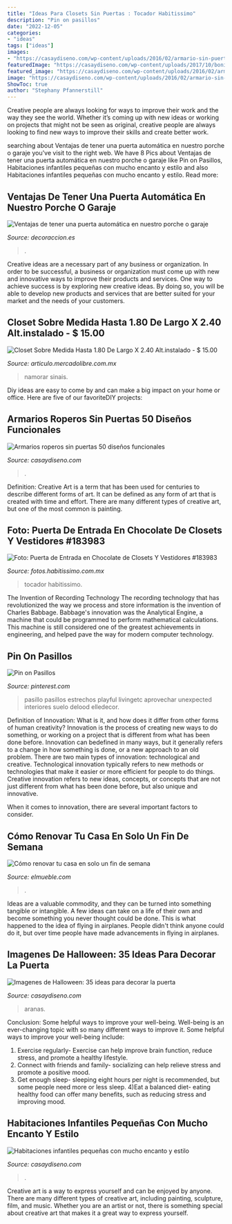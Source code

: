 ```yaml
---
title: "Ideas Para Closets Sin Puertas : Tocador Habitissimo"
description: "Pin on pasillos"
date: "2022-12-05"
categories:
- "ideas"
tags: ["ideas"]
images:
- "https://casaydiseno.com/wp-content/uploads/2016/02/armario-sin-puertas-silla-alfombra-negra.jpg"
featuredImage: "https://casaydiseno.com/wp-content/uploads/2017/10/bonita-decoracion.jpg"
featured_image: "https://casaydiseno.com/wp-content/uploads/2016/02/armario-sin-puertas-silla-alfombra-negra.jpg"
image: "https://casaydiseno.com/wp-content/uploads/2016/02/armario-sin-puertas-silla-alfombra-negra.jpg"
ShowToc: true
author: "Stephany Pfannerstill"
---
```



Creative people are always looking for ways to improve their work and the way they see the world. Whether it’s coming up with new ideas or working on projects that might not be seen as original, creative people are always looking to find new ways to improve their skills and create better work.

	

		
searching about Ventajas de tener una puerta automática en nuestro porche o garaje you've visit to the right web. We have 8 Pics about Ventajas de tener una puerta automática en nuestro porche o garaje like Pin on Pasillos, Habitaciones infantiles pequeñas con mucho encanto y estilo and also Habitaciones infantiles pequeñas con mucho encanto y estilo. Read more:
		
    
## Ventajas De Tener Una Puerta Automática En Nuestro Porche O Garaje

<img loading=lazy src="https://www.decoraccion.es/wp-content/uploads/2020/08/motor-puerta-corredera.jpg" onerror="this.onerror=null;this.src='https://tse3.mm.bing.net/th?id=OIP.P553GXsLUF7lV07JrHZBhwHaCm&amp;pid=15.1';" alt="Ventajas de tener una puerta automática en nuestro porche o garaje">

_Source: decoraccion.es_

>. 

	

Creative ideas are a necessary part of any business or organization. In order to be successful, a business or organization must come up with new and innovative ways to improve their products and services. One way to achieve success is by exploring new creative ideas. By doing so, you will be able to develop new products and services that are better suited for your market and the needs of your customers.

    
## Closet Sobre Medida Hasta 1.80 De Largo X 2.40 Alt.instalado - $ 15.00

<img loading=lazy src="https://http2.mlstatic.com/closet-sobre-medida-hasta-180-de-largo-x-240-altinstalado-D_NQ_NP_945721-MLM20837713296_072016-F.jpg" onerror="this.onerror=null;this.src='https://tse4.mm.bing.net/th?id=OIP.zpxmtVsLBcSNOOPlMxmwLgHaNK&amp;pid=15.1';" alt="Closet Sobre Medida Hasta 1.80 De Largo X 2.40 Alt.instalado - $ 15.00">

_Source: articulo.mercadolibre.com.mx_

>namorar sinais. 

	

Diy ideas are easy to come by and can make a big impact on your home or office. Here are five of our favoriteDIY projects: 

    
## Armarios Roperos Sin Puertas 50 Diseños Funcionales

<img loading=lazy src="https://casaydiseno.com/wp-content/uploads/2016/02/armario-sin-puertas-silla-alfombra-negra.jpg" onerror="this.onerror=null;this.src='https://tse1.mm.bing.net/th?id=OIP.2qtRfJMOkZBFv_tpqbDu8QHaEU&amp;pid=15.1';" alt="Armarios roperos sin puertas 50 diseños funcionales">

_Source: casaydiseno.com_

>. 

	

Definition:
Creative Art is a term that has been used for centuries to describe different forms of art. It can be defined as any form of art that is created with time and effort. There are many different types of creative art, but one of the most common is painting.

    
## Foto: Puerta De Entrada En Chocolate De Closets Y Vestidores #183983

<img loading=lazy src="https://mx.habcdn.com/photos/project/medium/puerta-de-entrada-en-chocolate-183983.jpg" onerror="this.onerror=null;this.src='https://tse4.mm.bing.net/th?id=OIP.0H89w5Q1v_QmVt_iEs_WPAAAAA&amp;pid=15.1';" alt="Foto: Puerta de Entrada en Chocolate de Closets Y Vestidores #183983">

_Source: fotos.habitissimo.com.mx_

>tocador habitissimo. 

	

The Invention of Recording Technology
The recording technology that has revolutionized the way we process and store information is the invention of Charles Babbage. Babbage's innovation was the Analytical Engine, a machine that could be programmed to perform mathematical calculations. This machine is still considered one of the greatest achievements in engineering, and helped pave the way for modern computer technology.

    
## Pin On Pasillos

<img loading=lazy src="https://i.pinimg.com/736x/2c/b3/c0/2cb3c0721ef28c95f9a585cbd00c9227.jpg" onerror="this.onerror=null;this.src='https://tse2.mm.bing.net/th?id=OIP.w1dmc7BG4RYFRtnIbLr0PwHaLH&amp;pid=15.1';" alt="Pin on Pasillos">

_Source: pinterest.com_

>pasillo pasillos estrechos playful livingetc aprovechar unexpected interiores suelo delood elledecor. 

	

Definition of Innovation: What is it, and how does it differ from other forms of human creativity?
Innovation is the process of creating new ways to do something, or working on a project that is different from what has been done before. Innovation can bedefined in many ways, but it generally refers to a change in how something is done, or a new approach to an old problem. 
There are two main types of innovation: technological and creative. Technological innovation typically refers to new methods or technologies that make it easier or more efficient for people to do things. Creative innovation refers to new ideas, concepts, or concepts that are not just different from what has been done before, but also unique and innovative. 

When it comes to innovation, there are several important factors to consider.

    
## Cómo Renovar Tu Casa En Solo Un Fin De Semana

<img loading=lazy src="https://www.elmueble.com/medio/2016/12/19/00317208-ob_dba02713.jpg" onerror="this.onerror=null;this.src='https://tse3.mm.bing.net/th?id=OIP.MUlMsdLlgIytd4XFjG2dsQHaJ4&amp;pid=15.1';" alt="Cómo renovar tu casa en solo un fin de semana">

_Source: elmueble.com_

>. 

	

Ideas are a valuable commodity, and they can be turned into something tangible or intangible. A few ideas can take on a life of their own and become something you never thought could be done. This is what happened to the idea of flying in airplanes. People didn't think anyone could do it, but over time people have made advancements in flying in airplanes.

    
## Imagenes De Halloween: 35 Ideas Para Decorar La Puerta

<img loading=lazy src="https://casaydiseno.com/wp-content/uploads/2015/10/imagenes-halloween-decoracion-puerta-miedo-guirnaldas-aranas.jpg" onerror="this.onerror=null;this.src='https://tse3.mm.bing.net/th?id=OIP.obtq8jWsb_RdrPZ5DkPLQQHaIq&amp;pid=15.1';" alt="Imagenes de Halloween: 35 ideas para decorar la puerta">

_Source: casaydiseno.com_

>aranas. 

	

Conclusion: Some helpful ways to improve your well-being.
Well-being is an ever-changing topic with so many different ways to improve it. Some helpful ways to improve your well-being include: 
1) Exercise regularly- Exercise can help improve brain function, reduce stress, and promote a healthy lifestyle. 
2) Connect with friends and family- socializing can help relieve stress and promote a positive mood. 
3) Get enough sleep- sleeping eight hours per night is recommended, but some people need more or less sleep. 
4)Eat a balanced diet- eating healthy food can offer many benefits, such as reducing stress and improving mood.

    
## Habitaciones Infantiles Pequeñas Con Mucho Encanto Y Estilo

<img loading=lazy src="https://casaydiseno.com/wp-content/uploads/2017/10/bonita-decoracion.jpg" onerror="this.onerror=null;this.src='https://tse2.mm.bing.net/th?id=OIP.VXDphee89Y6fm9gNBkfvXwHaKl&amp;pid=15.1';" alt="Habitaciones infantiles pequeñas con mucho encanto y estilo">

_Source: casaydiseno.com_

>. 

	

Creative art is a way to express yourself and can be enjoyed by anyone. There are many different types of creative art, including painting, sculpture, film, and music. Whether you are an artist or not, there is something special about creative art that makes it a great way to express yourself.

